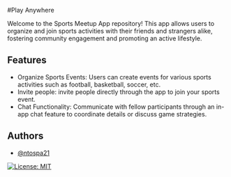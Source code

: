 
#Play Anywhere

Welcome to the Sports Meetup App repository! This app allows users to organize and join sports activities with their friends and strangers alike, fostering community engagement and promoting an active lifestyle.


## Features

- Organize Sports Events: Users can create events for various sports activities such as football, basketball, soccer, etc.
- Invite people: invite people directly through the app to join your sports event.
- Chat Functionality: Communicate with fellow participants through an in-app chat feature to coordinate details or discuss game strategies.


## Authors

- [@ntospa21](https://github.com/ntospa21)

[![License: MIT](https://img.shields.io/badge/License-MIT-yellow.svg)](https://opensource.org/licenses/MIT)

